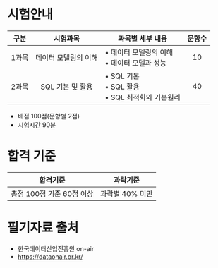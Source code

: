 # 시험안내



| 구분  |       시험과목       | 과목별 세부 내용                                        | 문항수 |
| :---: | :------------------: | ------------------------------------------------------- | :----: |
| 1과목 | 데이터 모델링의 이해 | • 데이터 모델링의 이해<br />• 데이터 모델과 성능        |   10   |
| 2과목 |   SQL 기본 및 활용   | • SQL 기본<br />• SQL 활용<br />• SQL 최적화와 기본원리 |   40   |

- 배점 100점(문항별 2점)
- 시험시간 90분



# 합격 기준

|         합격기준          |    과락기준     |
| :-----------------------: | :-------------: |
| 총점 100점 기준 60점 이상 | 과락별 40% 미만 |



# 필기자료 출처

- 한국데이터산업진흥원 on-air
- https://dataonair.or.kr/
